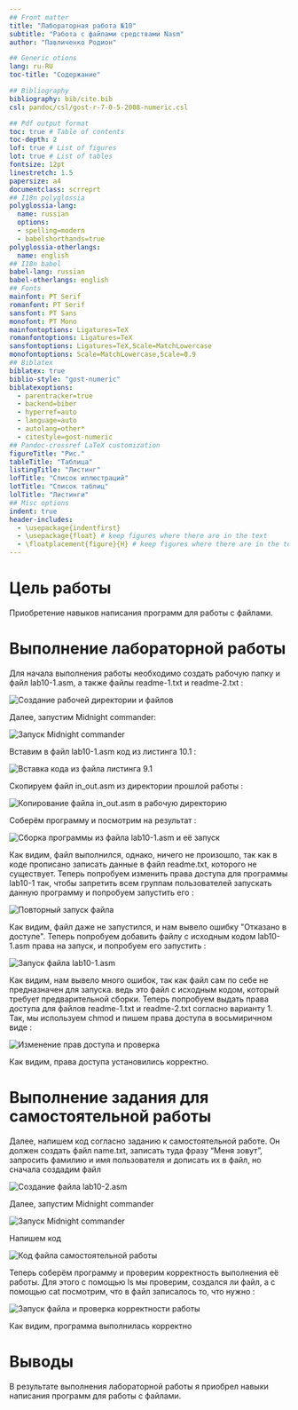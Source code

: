```yaml
---
## Front matter
title: "Лабораторная работа №10"
subtitle: "Работа с файлами средствами Nasm"
author: "Павличенко Родион"

## Generic otions
lang: ru-RU
toc-title: "Содержание"

## Bibliography
bibliography: bib/cite.bib
csl: pandoc/csl/gost-r-7-0-5-2008-numeric.csl

## Pdf output format
toc: true # Table of contents
toc-depth: 2
lof: true # List of figures
lot: true # List of tables
fontsize: 12pt
linestretch: 1.5
papersize: a4
documentclass: scrreprt
## I18n polyglossia
polyglossia-lang:
  name: russian
  options:
  - spelling=modern
  - babelshorthands=true
polyglossia-otherlangs:
  name: english
## I18n babel
babel-lang: russian
babel-otherlangs: english
## Fonts
mainfont: PT Serif
romanfont: PT Serif
sansfont: PT Sans
monofont: PT Mono
mainfontoptions: Ligatures=TeX
romanfontoptions: Ligatures=TeX
sansfontoptions: Ligatures=TeX,Scale=MatchLowercase
monofontoptions: Scale=MatchLowercase,Scale=0.9
## Biblatex
biblatex: true
biblio-style: "gost-numeric"
biblatexoptions:
  - parentracker=true
  - backend=biber
  - hyperref=auto
  - language=auto
  - autolang=other*
  - citestyle=gost-numeric
## Pandoc-crossref LaTeX customization
figureTitle: "Рис."
tableTitle: "Таблица"
listingTitle: "Листинг"
lofTitle: "Список иллюстраций"
lotTitle: "Список таблиц"
lolTitle: "Листинги"
## Misc options
indent: true
header-includes:
  - \usepackage{indentfirst}
  - \usepackage{float} # keep figures where there are in the text
  - \floatplacement{figure}{H} # keep figures where there are in the text
---
```


# Цель работы

Приобретение навыков написания программ для работы с файлами.

# Выполнение лабораторной работы

Для начала выполнения работы необходимо создать рабочую папку и файл lab10-1.asm, а также файлы readme-1.txt и readme-2.txt :

![Создание рабочей директории и файлов](image/10-1.png)

Далее, запустим Midnight commander:

![Запуск Midnight commander](image/10-2.png)

Вставим в файл lab10-1.asm код из листинга 10.1 :

![Вставка кода из файла листинга 9.1](image/10-3.png)

Скопируем файл in_out.asm из директории прошлой работы :

![Копирование файла in_out.asm в рабочую директорию](image/10-4.png)

Соберём программу и посмотрим на результат :

![Сборка программы из файла lab10-1.asm и её запуск](image/10-5.png)

Как видим, файл выполнился, однако, ничего не произошло, так как в коде прописано записать данные в файл readme.txt, которого не существует.
Теперь попробуем изменить права доступа для программы lab10-1 так, чтобы запретить всем группам пользователей запускать данную программу и попробуем запустить его :

![Повторный запуск файла](image/10-6.png)

Как видим, файл даже не запустился, и нам вывело ошибку "Отказано в доступе". Теперь попробуем добавить файлу с исходным кодом lab10-1.asm права на запуск, и попробуем его запустить :

![Запуск файла lab10-1.asm](image/10-7.png)

Как видим, нам вывело много ошибок, так как файл сам по себе не предназначен для запуска. ведь это файл с исходным кодом, который требует предварительной сборки. Теперь попробуем выдать права доступа для файлов readme-1.txt и readme-2.txt согласно варианту 1. Так, мы используем chmod и пишем права доступа в восьмиричном виде :

![Изменение прав доступа и проверка](image/10-8.png)

Как видим, права доступа установились корректно. 

# Выполнение задания для самостоятельной работы

Далее, напишем код согласно заданию к самостоятельной работе. Он должен создать файл name.txt, записать туда фразу “Меня зовут”, запросить фамилию и имя пользователя и дописать их в файл, но сначала создадим файл

![Создание файла lab10-2.asm](image/10-9.png)

Далее, запустим Midnight commander

![Запуск Midnight commander](image/10-10.png)

Напишем код

![Код файла самостоятельной работы ](image/10-11.png)

Теперь соберём программу и проверим корректность выполнения её работы. Для этого с помощью ls мы проверим, создался ли файл, а с помощью cat посмотрим, что в файл записалось то, что нужно :

![Запуск файла и проверка корректности работы](image/10-12.png)

Как видим, программа выполнилась корректно

# Выводы

В результате выполнения лабораторной работы я приобрел навыки написания программ для работы с файлами.

